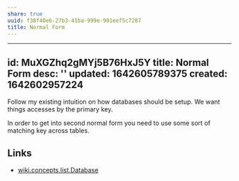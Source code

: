 ```yaml
---
share: true
uuid: f38f40e6-27b3-41ba-999e-901eef5c7287
title: Normal Form
---
```

---
id: MuXGZhq2gMYj5B76HxJ5Y
title: Normal Form
desc: ''
updated: 1642605789375
created: 1642602957224
---

Follow my existing intuition on how databases should be setup. We want things accesses by the primary key.

In order to get into second normal form you need to use some sort of matching key across tables.

## Links

* [wiki.concepts.list.Database](/undefined)